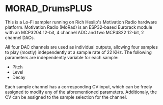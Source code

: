 # MORAD_DrumsPLUS
This is a Lo-Fi sampler running on Rich Heslip's Motivation Radio hardware platform.
Motivation Radio (MoRad) is an ESP32-based Eurorack module with an MCP3204 12-bit, 4 channel
ADC and two MCP4822 12-bit, 2 channel DACs.

All four DAC channels are used as individual outputs, allowing four samples to play (mostly)
independently at a sample rate of 22 KHz. The following parameters are independently variable
for each sample:
  * Pitch
  * Level
  * Decay
    
Each sample channel has a corresponding CV input, which can be freely assigned to modify any
of the aforementioned parameters. Additionaly, the CV can be assigned to the sample selection
for the channel.
